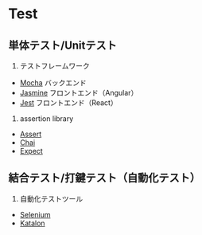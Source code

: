 # Test

## 単体テスト/Unitテスト

   1. テストフレームワーク
   * [Mocha](https://mochajs.org/) バックエンド
   * [Jasmine](https://jasmine.github.io/setup/nodejs.html) フロントエンド（Angular）
   * [Jest](https://jestjs.io/docs/ja/getting-started) フロントエンド（React）

   1. assertion library
   * [Assert](https://nodejs.org/api/assert.html)
   * [Chai](https://www.chaijs.com/)
   * [Expect](https://jestjs.io/docs/ja/expect)


## 結合テスト/打鍵テスト（自動化テスト）

   1. 自動化テストツール
   * [Selenium](https://www.selenium.dev/documentation/ja/)
   * [Katalon](https://docs.katalon.com/katalon-studio/docs/index.html)